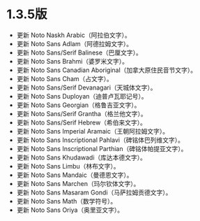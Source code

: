 # 1.3.5版

* 更新 Noto Naskh Arabic（阿拉伯文字）。
* 更新 Noto Sans Adlam（阿德拉姆文字）。
* 更新 Noto Sans/Serif Balinese（巴厘文字）。
* 更新 Noto Sans Brahmi（婆罗米文字）。
* 更新 Noto Sans Canadian Aboriginal（加拿大原住民音节文字）。
* 更新 Noto Sans Cham（占文字）。
* 更新 Noto Sans/Serif Devanagari（天城体文字）。
* 更新 Noto Sans Duployan（迪普卢瓦耶记号）。
* 更新 Noto Sans Georgian（格鲁吉亚文字）。
* 更新 Noto Sans/Serif Grantha（格兰他文字）。
* 更新 Noto Sans/Serif Hebrew（希伯来文字）。
* 更新 Noto Sans Imperial Aramaic（王朝阿拉姆文字）。
* 更新 Noto Sans Inscriptional Pahlavi（碑铭体巴列维文字）。
* 更新 Noto Sans Inscriptional Parthian（碑铭体帕提亚文字）。
* 更新 Noto Sans Khudawadi（库达本德文字）。
* 更新 Noto Sans Limbu（林布文字）。
* 更新 Noto Sans Mandaic（曼德恩文字）。
* 更新 Noto Sans Marchen（玛尔钦体文字）。
* 更新 Noto Sans Masaram Gondi（马萨拉姆贡德文字）。
* 更新 Noto Sans Math（数学符号）。
* 更新 Noto Sans Oriya（奥里亚文字）。